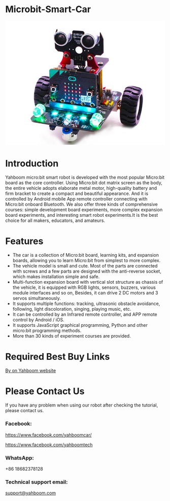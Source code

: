 # Microbit-Smart-Car
![](https://github.com/YahboomTechnology/Microbit-Smart-Car/blob/master/Yahboom_bitcar.jpg)
# Introduction
Yahboom micro:bit smart robot is developed with the most popular Micro:bit board as the core controller. Using Micro:bit dot matrix screen as the body, the entire vehicle adopts elaborate metal motor, high-quality battery and firm bracket to create a compact and beautiful appearance. And it is controlled by Android mobile App remote controller connecting with Micro:bit onboard Bluetooth. We also offer three kinds of comprehensive courses: simple development board experiments, more complex expansion board experiments, and interesting smart robot experiments.It is the best choice for all makers, educators, and amateurs.
# Features
* The car is a collection of Micro:bit board, learning kits, and expansion boards, allowing you to learn Micro:bit from simplest to more complex.
* The vehicle model is small and cute. Most of the parts are connected with screws and a few parts are designed with the anti-reverse socket, which makes installation simple and safe.
* Multi-function expansion board with vertical slot structure as chassis of the vehicle, it is equipped with RGB lights, sensors, buzzers, various module interfaces and so on, Besides, it can drive 2 DC motors and 3 servos simultaneously.
* It supports multiple functions: tracking, ultrasonic obstacle avoidance, following, light discoloration, singing, playing music, etc.
* It can be controlled by an Infrared remote controller, and APP remote control by Android / iOS.
* It supports JavaScript graphical programming, Python and other micro:bit programming methods.
* More than 30 kinds of experiment courses are provided.
# Required Best Buy Links
[By on Yahboom website](https://category.yahboom.net/collections/mb-robotics/products/bitbot)

# Please Contact Us
If you have any problem when using our robot after checking the tutorial, please contact us.

### Facebook: 
https://www.facebook.com/yahboomcar/ 
  
https://www.facebook.com/yahboomtech
### WhatsApp:
+86 18682378128
### Technical support email: 
support@yahboom.com


